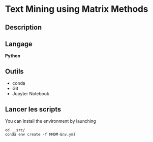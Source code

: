 # Text Mining using Matrix Methods

## Description
<Description>

## Langage
**Python**

## Outils
- conda
- Git
- Jupyter Notebook

## Lancer les scripts
You can install the environment by launching
```
cd __src/
conda env create -f MMDM-Env.yml
```
